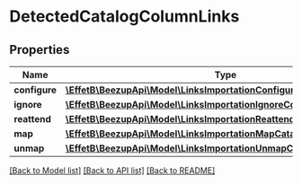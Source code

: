 # DetectedCatalogColumnLinks

## Properties
Name | Type | Description | Notes
------------ | ------------- | ------------- | -------------
**configure** | [**\EffetB\BeezupApi\Model\LinksImportationConfigureCatalogColumnLink**](LinksImportationConfigureCatalogColumnLink.md) |  | [optional] 
**ignore** | [**\EffetB\BeezupApi\Model\LinksImportationIgnoreColumnLink**](LinksImportationIgnoreColumnLink.md) |  | [optional] 
**reattend** | [**\EffetB\BeezupApi\Model\LinksImportationReattendColumnLink**](LinksImportationReattendColumnLink.md) |  | [optional] 
**map** | [**\EffetB\BeezupApi\Model\LinksImportationMapCatalogColumnLink**](LinksImportationMapCatalogColumnLink.md) |  | [optional] 
**unmap** | [**\EffetB\BeezupApi\Model\LinksImportationUnmapCatalogColumnLink**](LinksImportationUnmapCatalogColumnLink.md) |  | [optional] 

[[Back to Model list]](../README.md#documentation-for-models) [[Back to API list]](../README.md#documentation-for-api-endpoints) [[Back to README]](../README.md)


